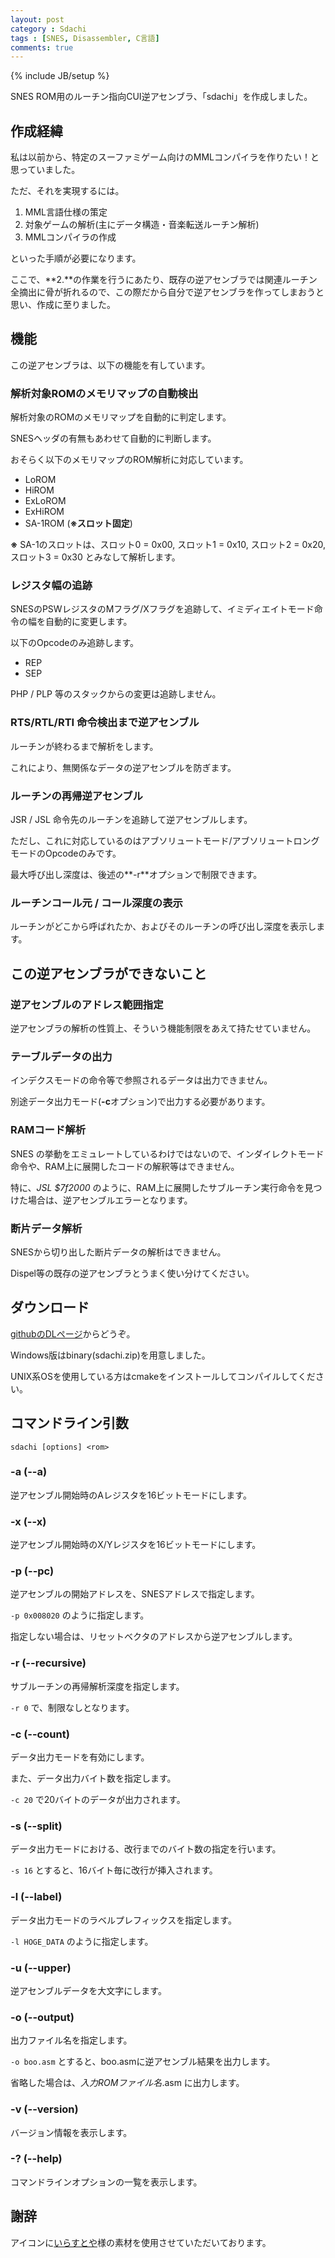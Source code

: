 ```yaml
---
layout: post
category : Sdachi
tags : [SNES, Disassembler, C言語]
comments: true
---
```

{% include JB/setup %}

SNES ROM用のルーチン指向CUI逆アセンブラ、「sdachi」を作成しました。

## 作成経緯

私は以前から、特定のスーファミゲーム向けのMMLコンパイラを作りたい！と思っていました。

ただ、それを実現するには。

1. MML言語仕様の策定
2. 対象ゲームの解析(主にデータ構造・音楽転送ルーチン解析)
3. MMLコンパイラの作成

といった手順が必要になります。

ここで、**2.**の作業を行うにあたり、既存の逆アセンブラでは関連ルーチン全摘出に骨が折れるので、この際だから自分で逆アセンブラを作ってしまおうと思い、作成に至りました。

## 機能

この逆アセンブラは、以下の機能を有しています。

### 解析対象ROMのメモリマップの自動検出

解析対象のROMのメモリマップを自動的に判定します。

SNESヘッダの有無もあわせて自動的に判断します。

おそらく以下のメモリマップのROM解析に対応しています。

- LoROM
- HiROM
- ExLoROM
- ExHiROM
- SA-1ROM (**※スロット固定**)

**※** SA-1のスロットは、スロット0 = 0x00, スロット1 = 0x10, スロット2 = 0x20, スロット3 = 0x30 とみなして解析します。

### レジスタ幅の追跡

SNESのPSWレジスタのMフラグ/Xフラグを追跡して、イミディエイトモード命令の幅を自動的に変更します。

以下のOpcodeのみ追跡します。

- REP
- SEP

PHP / PLP 等のスタックからの変更は追跡しません。

### RTS/RTL/RTI 命令検出まで逆アセンブル

ルーチンが終わるまで解析をします。

これにより、無関係なデータの逆アセンブルを防ぎます。

### ルーチンの再帰逆アセンブル

JSR / JSL 命令先のルーチンを追跡して逆アセンブルします。

ただし、これに対応しているのはアブソリュートモード/アブソリュートロングモードのOpcodeのみです。

最大呼び出し深度は、後述の**-r**オプションで制限できます。

### ルーチンコール元 / コール深度の表示

ルーチンがどこから呼ばれたか、およびそのルーチンの呼び出し深度を表示します。

## この逆アセンブラができないこと

### 逆アセンブルのアドレス範囲指定

逆アセンブラの解析の性質上、そういう機能制限をあえて持たせていません。

### テーブルデータの出力

インデクスモードの命令等で参照されるデータは出力できません。

別途データ出力モード(**-c**オプション)で出力する必要があります。

### RAMコード解析

SNES の挙動をエミュレートしているわけではないので、インダイレクトモード命令や、RAM上に展開したコードの解釈等はできません。

特に、*JSL $7f2000* のように、RAM上に展開したサブルーチン実行命令を見つけた場合は、逆アセンブルエラーとなります。

### 断片データ解析

SNESから切り出した断片データの解析はできません。

Dispel等の既存の逆アセンブラとうまく使い分けてください。

## ダウンロード

[githubのDLページ](https://github.com/boldowa/sdachi/releases/latest)からどうぞ。

Windows版はbinary(sdachi.zip)を用意しました。

UNIX系OSを使用している方はcmakeをインストールしてコンパイルしてください。

## コマンドライン引数

`sdachi [options] <rom>`

### -a (--a)

逆アセンブル開始時のAレジスタを16ビットモードにします。

### -x (--x)

逆アセンブル開始時のX/Yレジスタを16ビットモードにします。

### -p (--pc)

逆アセンブルの開始アドレスを、SNESアドレスで指定します。

`-p 0x008020` のように指定します。

指定しない場合は、リセットベクタのアドレスから逆アセンブルします。

### -r (--recursive)

サブルーチンの再帰解析深度を指定します。

`-r 0` で、制限なしとなります。

### -c (--count)

データ出力モードを有効にします。

また、データ出力バイト数を指定します。

`-c 20` で20バイトのデータが出力されます。

### -s (--split)

データ出力モードにおける、改行までのバイト数の指定を行います。

`-s 16` とすると、16バイト毎に改行が挿入されます。

### -l (--label)

データ出力モードのラベルプレフィックスを指定します。

`-l HOGE_DATA` のように指定します。

### -u (--upper)

逆アセンブルデータを大文字にします。

### -o (--output)

出力ファイル名を指定します。

`-o boo.asm` とすると、boo.asmに逆アセンブル結果を出力します。

省略した場合は、*入力ROMファイル名*.asm に出力します。

### -v (--version)

バージョン情報を表示します。

### -? (--help)

コマンドラインオプションの一覧を表示します。

## 謝辞

アイコンに[いらすとや](http://irasutoya.com)様の素材を使用させていただいております。

